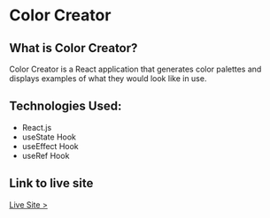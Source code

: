 # Color Creator

## What is Color Creator?

Color Creator is a React application that generates color palettes and displays examples of what they would look like in use.

## Technologies Used:

- React.js
- useState Hook
- useEffect Hook
- useRef Hook

## Link to live site
[Live Site >](https://slwooten.github.io/color-creator/)
